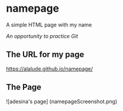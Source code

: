 # namepage
A simple HTML page with my name

*An opportunity to practice Git*

## The URL for my page
https://alalude.github.io/namepage/

## The Page
![adesina's page] (namepageScreenshot.png)